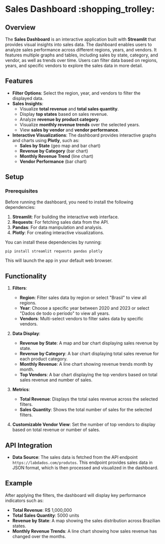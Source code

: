 
# Sales Dashboard :shopping_trolley:

## Overview

The **Sales Dashboard** is an interactive application built with **Streamlit** that provides visual insights into sales data. The dashboard enables users to analyze sales performance across different regions, years, and vendors. It features multiple graphs and tables, including sales by state, category, and vendor, as well as trends over time. Users can filter data based on regions, years, and specific vendors to explore the sales data in more detail.

## Features

- **Filter Options**: Select the region, year, and vendors to filter the displayed data.
- **Sales Insights**:
  - Visualize **total revenue** and **total sales quantity**.
  - Display **top states** based on sales revenue.
  - Analyze **revenue by product category**.
  - Visualize **monthly revenue trends** over the selected years.
  - View **sales by vendor** and **vendor performance**.
- **Interactive Visualizations**: The dashboard provides interactive graphs and charts using **Plotly**, such as:
  - **Sales by State** (geo map and bar chart)
  - **Revenue by Category** (bar chart)
  - **Monthly Revenue Trend** (line chart)
  - **Vendor Performance** (bar chart)

## Setup

### Prerequisites

Before running the dashboard, you need to install the following dependencies:

1. **Streamlit**: For building the interactive web interface.
2. **Requests**: For fetching sales data from the API.
3. **Pandas**: For data manipulation and analysis.
4. **Plotly**: For creating interactive visualizations.

You can install these dependencies by running:

```bash
pip install streamlit requests pandas plotly
```

This will launch the app in your default web browser.

## Functionality

1. **Filters**: 
   - **Region**: Filter sales data by region or select "Brasil" to view all regions.
   - **Year**: Choose a specific year between 2020 and 2023 or select "Dados de todo o período" to view all years.
   - **Vendors**: Multi-select vendors to filter sales data by specific vendors.

2. **Data Display**:
   - **Revenue by State**: A map and bar chart displaying sales revenue by state.
   - **Revenue by Category**: A bar chart displaying total sales revenue for each product category.
   - **Monthly Revenue**: A line chart showing revenue trends month by month.
   - **Top Vendors**: A bar chart displaying the top vendors based on total sales revenue and number of sales.

3. **Metrics**:
   - **Total Revenue**: Displays the total sales revenue across the selected filters.
   - **Sales Quantity**: Shows the total number of sales for the selected filters.

4. **Customizable Vendor View**: Set the number of top vendors to display based on total revenue or number of sales.


## API Integration

- **Data Source**: The sales data is fetched from the API endpoint `https://labdados.com/produtos`. This endpoint provides sales data in JSON format, which is then processed and visualized in the dashboard.

## Example

After applying the filters, the dashboard will display key performance indicators such as:

- **Total Revenue**: R$ 1,000,000
- **Total Sales Quantity**: 5000 units
- **Revenue by State**: A map showing the sales distribution across Brazilian states.
- **Monthly Revenue Trends**: A line chart showing how sales revenue has changed over the months.
